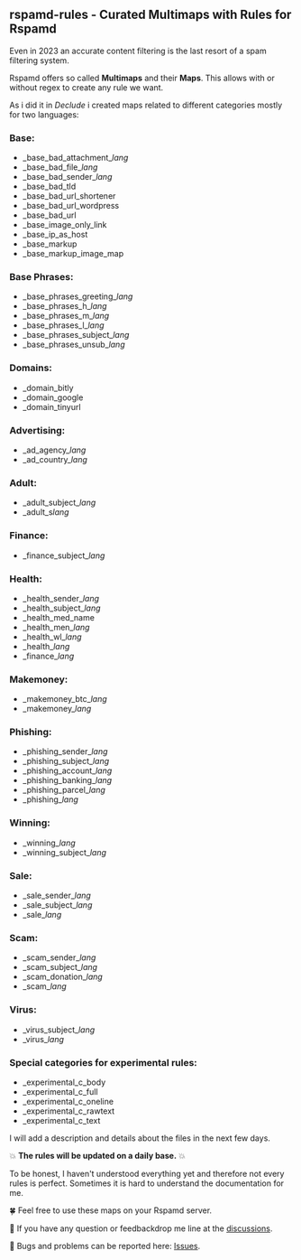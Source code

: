 ## rspamd-rules - Curated Multimaps with Rules for Rspamd

Even in 2023 an accurate content filtering is the last resort of a spam filtering system.

Rspamd offers so called **Multimaps** and their **Maps**. This allows with or without regex to create any rule we want.

As i did it in *Declude* i created maps related to different categories mostly for two languages:

### Base:
* \_base_bad\_attachment_*lang*
* \_base_bad\_file_*lang*
* \_base_bad\_sender_*lang*
* \_base_bad\_tld
* \_base_bad\_url_shortener
* \_base_bad\_url_wordpress
* \_base_bad\_url
* \_base_image_only_link
* \_base_ip_as_host
* \_base_markup
* \_base_markup_image_map

### Base Phrases:
* \_base_phrases_greeting_*lang*
* \_base_phrases_h_*lang*
* \_base_phrases_m_*lang*
* \_base_phrases_l_*lang*
* \_base_phrases_subject_*lang*
* \_base_phrases_unsub_*lang*

### Domains:
* \_domain_bitly
* \_domain_google
* \_domain_tinyurl

### Advertising:
* \_ad_agency\_*lang*
* \_ad_country\_*lang*

### Adult:
* \_adult_subject_*lang*
* \_adult_s*lang*

### Finance:
* \_finance_subject_*lang*

### Health:
* \_health_sender_*lang*
* \_health_subject_*lang*
* \_health_med_name
* \_health_men_*lang*
* \_health_wl_*lang*
* \_health_*lang*
* \_finance_*lang*

### Makemoney:
* \_makemoney_btc_*lang*
* \_makemoney_*lang*

### Phishing:
* \_phishing_sender_*lang*
* \_phishing_subject_*lang*
* \_phishing_account_*lang*
* \_phishing_banking_*lang*
* \_phishing_parcel_*lang*
* \_phishing_*lang*

### Winning:
* \_winning_*lang*
* \_winning_subject_*lang*

### Sale:
* \_sale_sender_*lang*
* \_sale_subject_*lang*
* \_sale_*lang*

### Scam:
* \_scam_sender_*lang*
* \_scam_subject_*lang*
* \_scam_donation_*lang*
* \_scam_*lang*

### Virus:
* \_virus_subject_*lang*
* \_virus_*lang*

### Special categories for experimental rules:
* \_experimental_c_body
* \_experimental_c_full
* \_experimental_c_oneline
* \_experimental_c_rawtext
* \_experimental_c_text

I will add a description and details about the files in the next few days.

:boom: **The rules will be updated on a daily base.** :boom:

To be honest, I haven't understood everything yet and therefore not every rules is perfect.
Sometimes it is hard to understand the documentation for me.

🍀 Feel free to use these maps on your Rspamd server.

📢 If you have any question or feedbackdrop me line at the [discussions](https://github.com/martinschaible/rspamd-rules/discussions).

🐛 Bugs and problems can be reported here: [Issues](https://github.com/martinschaible/rspamd-rules/issues).
